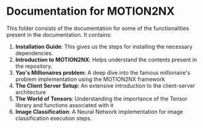 # Documentation for MOTION2NX
This folder consists of the documentation for some of the functionalities present in the documentation. It contains:
1. __Installation Guide__: This gives us the steps for installing the necessary dependencies.
2. __Introduction to MOTION2NX__: Helps understand the contents present in the repository.
3. __Yao's Millionaires problem__: A deep dive into the famous millionaire's problem implementation using the MOTION2NX framework
4. __The Client Server Setup__: An extensive introduction to the client-server architecture
5. __The World of Tensors__: Understanding the importance of the Tensor library and functions associated with it
6. __Image Classification__: A Neural Network implementation for image classification execution steps.    
